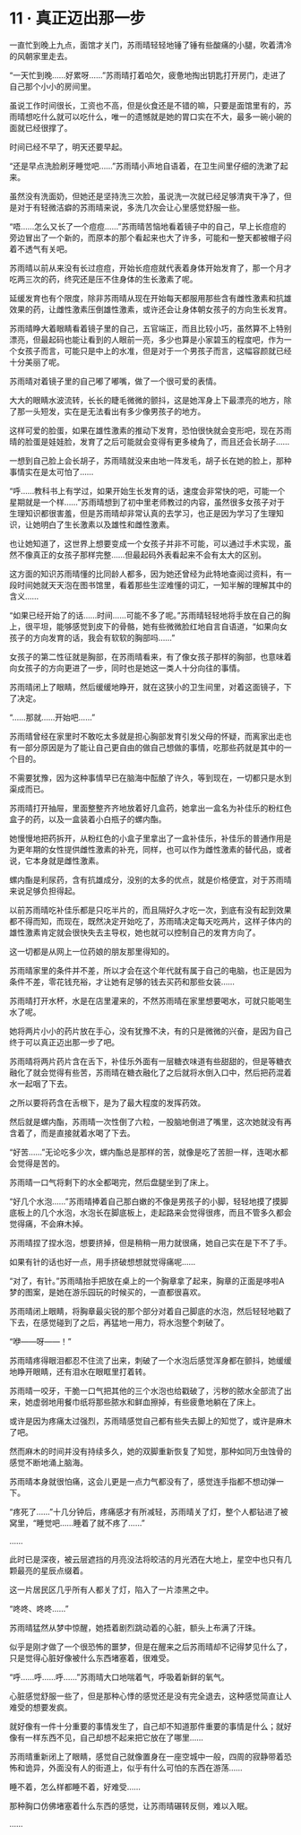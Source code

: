 <link rel="stylesheet" href="../styles/text.css"/>
<h1>11 · 真正迈出那一步</h1>

一直忙到晚上九点，面馆才关门，苏雨晴轻轻地锤了锤有些酸痛的小腿，吹着清冷的风朝家里走去。

“一天忙到晚……好累呀……”苏雨晴打着哈欠，疲惫地掏出钥匙打开房门，走进了自己那个小小的房间里。

虽说工作时间很长，工资也不高，但是伙食还是不错的嘛，只要是面馆里有的，苏雨晴想吃什么就可以吃什么，唯一的遗憾就是她的胃口实在不大，最多一碗小碗的面就已经很撑了。

时间已经不早了，明天还要早起。

“还是早点洗脸刷牙睡觉吧……”苏雨晴小声地自语着，在卫生间里仔细的洗漱了起来。

虽然没有洗面奶，但她还是坚持洗三次脸，虽说洗一次就已经足够清爽干净了，但是对于有轻微洁癖的苏雨晴来说，多洗几次会让心里感觉舒服一些。

“唔……怎么又长了一个痘痘……”苏雨晴苦恼地看着镜子中的自己，早上长痘痘的旁边冒出了一个新的，而原本的那个看起来也大了许多，可能和一整天都被帽子闷着不透气有关吧。

苏雨晴以前从来没有长过痘痘，开始长痘痘就代表着身体开始发育了，那一个月才吃两三次的药，终究还是压不住身体的生长激素了呢。

延缓发育也有个限度，除非苏雨晴从现在开始每天都服用那些含有雌性激素和抗雄效果的药，让雌性激素压倒雄性激素，或许还会让身体朝女孩子的方向生长发育。

苏雨晴睁大着眼睛看着镜子里的自己，五官端正，而且比较小巧，虽然算不上特别漂亮，但最起码也能让看到的人眼前一亮，多少也算是小家碧玉的程度吧，作为一个女孩子而言，可能只是中上的水准，但是对于一个男孩子而言，这幅容颜就已经十分美丽了呢。

苏雨晴对着镜子里的自己嘟了嘟嘴，做了一个很可爱的表情。

大大的眼睛水波流转，长长的睫毛微微的颤抖，这是她浑身上下最漂亮的地方，除了那一头短发，实在是无法看出有多少像男孩子的地方。

这样可爱的脸蛋，如果在雄性激素的推动下发育，恐怕很快就会变形吧，现在苏雨晴的脸蛋是娃娃脸，发育了之后可能就会变得有更多棱角了，而且还会长胡子……

一想到自己脸上会长胡子，苏雨晴就没来由地一阵发毛，胡子长在她的脸上，那种事情实在是太可怕了……

“呼……教科书上有学过，如果开始生长发育的话，速度会非常快的吧，可能一个星期就是一个样……”苏雨晴想到了初中里老师教过的内容，虽然很多女孩子对于生理知识都很害羞，但是苏雨晴却非常认真的去学习，也正是因为学习了生理知识，让她明白了生长激素以及雄性和雌性激素。

也让她知道了，这世界上想要变成一个女孩子并非不可能，可以通过手术实现，虽然不像真正的女孩子那样完整……但最起码外表看起来不会有太大的区别。

这方面的知识苏雨晴懂的比同龄人都多，因为她还曾经为此特地查阅过资料，有一段时间她就天天泡在图书馆里，看着那些生涩难懂的词汇，一知半解的理解其中的含义……

“如果已经开始了的话……时间……可能不多了呢。”苏雨晴轻轻地将手放在自己的胸上，很平坦，能够感觉到皮下的骨骼，她有些微微脸红地自言自语道，“如果向女孩子的方向发育的话，我会有软软的胸部吗……”

女孩子的第二性征就是胸部，在苏雨晴看来，有了像女孩子那样的胸部，也意味着向女孩子的方向更进了一步，同时也是她这一类人十分向往的事情。

苏雨晴闭上了眼睛，然后缓缓地睁开，就在这狭小的卫生间里，对着这面镜子，下了决定。

“……那就……开始吧……”

苏雨晴曾经在家里时不敢吃太多就是担心胸部发育引发父母的怀疑，而离家出走也有一部分原因是为了能让自己更自由的做自己想做的事情，吃那些药就是其中的一个目的。

不需要犹豫，因为这种事情早已在脑海中酝酿了许久，等到现在，一切都只是水到渠成而已。

苏雨晴打开抽屉，里面整整齐齐地放着好几盒药，她拿出一盒名为补佳乐的粉红色盒子的药，以及一盒装着小白瓶子的螺内酯。

她慢慢地把药拆开，从粉红色的小盒子里拿出了一盒补佳乐，补佳乐的普通作用是为更年期的女性提供雌性激素的补充，同样，也可以作为雌性激素的替代品，或者说，它本身就是雌性激素。

螺内酯是利尿药，含有抗雄成分，没别的太多的优点，就是价格便宜，对于苏雨晴来说足够负担得起。

以前苏雨晴吃补佳乐都是只吃半片的，而且隔好久才吃一次，到底有没有起到效果都不得而知，而现在，既然决定开始吃了，苏雨晴决定每天吃两片，这样子体内的雄性激素肯定就会很快失去主导权，她也就可以控制自己的发育方向了。

这一切都是从网上一位药娘的朋友那里得知的。

苏雨晴家里的条件并不差，所以才会在这个年代就有属于自己的电脑，也正是因为条件不差，零花钱充裕，才让她有足够的钱去买药和那些女装……

苏雨晴打开水杯，水是在店里灌来的，不然苏雨晴在家里想要喝水，可就只能喝生水了呢。

她将两片小小的药片放在手心，没有犹豫不决，有的只是微微的兴奋，是因为自己终于可以真正迈出那一步了吧。

苏雨晴将两片药片含在舌下，补佳乐外面有一层糖衣味道有些甜甜的，但是等糖衣融化了就会觉得有些苦，苏雨晴在糖衣融化了之后就将水倒入口中，然后把药混着水一起咽了下去。

之所以要将药含在舌根下，是为了最大程度的发挥药效。

然后就是螺内酯，苏雨晴一次性倒了六粒，一股脑地倒进了嘴里，这次她就没有再含着了，而是直接就着水喝了下去。

“好苦……”无论吃多少次，螺内酯总是那样的苦，就像是吃了苦胆一样，连喝水都会觉得是苦的。

苏雨晴一口气将剩下的水全都喝完，然后盘腿坐到了床上。

“好几个水泡……”苏雨晴捧着自己那白嫩的不像是男孩子的小脚，轻轻地摸了摸脚底板上的几个水泡，水泡长在脚底板上，走起路来会觉得很疼，而且不管多久都会觉得痛，不会麻木掉。

苏雨晴捏了捏水泡，想要挤掉，但是稍稍一用力就很痛，她自己实在是下不了手。

如果有针的话也好一点，用手挤破想想就觉得痛呢……

“对了，有针。”苏雨晴抬手把放在桌上的一个胸章拿了起来，胸章的正面是哆啦A梦的图案，是她在游乐园玩的时候买的，一直都很喜欢。

苏雨晴闭上眼睛，将胸章最尖锐的那个部分对着自己脚底的水泡，然后轻轻地戳了下去，在感觉碰到了之后，再猛地一用力，将水泡整个刺破了。

“咿——呀——！”

苏雨晴疼得眼泪都忍不住流了出来，刺破了一个水泡后感觉浑身都在颤抖，她缓缓地睁开眼睛，还有泪水在眼眶里打着转。

苏雨晴一咬牙，干脆一口气把其他的三个水泡也给戳破了，污秽的脓水全部流了出来，她虚弱地用餐巾纸将那些脓水和鲜血擦掉，有些疲惫地躺在了床上。

或许是因为疼痛太过强烈，苏雨晴感觉自己都有些失去脚上的知觉了，或许是麻木了吧。

然而麻木的时间并没有持续多久，她的双脚重新恢复了知觉，那种如同万虫蚀骨的感觉不断地涌上脑海。

苏雨晴本身就很怕痛，这会儿更是一点力气都没有了，感觉连手指都不想动弹一下。

“疼死了……”十几分钟后，疼痛感才有所减轻，苏雨晴关了灯，整个人都钻进了被窝里，“睡觉吧……睡着了就不疼了……”

……

此时已是深夜，被云层遮挡的月亮没法将皎洁的月光洒在大地上，星空中也只有几颗最亮的星辰点缀着。

这一片居民区几乎所有人都关了灯，陷入了一片漆黑之中。

“咚咚、咚咚……”

苏雨晴猛然从梦中惊醒，她捂着剧烈跳动着的心脏，额头上布满了汗珠。

似乎是刚才做了一个很恐怖的噩梦，但是在醒来之后苏雨晴却不记得梦见什么了，只是觉得心脏好像被什么东西堵塞着，很难受。

“呼……呼……呼……”苏雨晴大口地喘着气，呼吸着新鲜的氧气。

心脏感觉舒服一些了，但是那种心悸的感觉还是没有完全退去，这种感觉简直让人难受的想要发疯。

就好像有一件十分重要的事情发生了，自己却不知道那件重要的事情是什么；就好像有一样东西不见，自己却想不起来把它放在了哪里……

苏雨晴重新闭上了眼睛，感觉自己就像置身在一座空城中一般，四周的寂静带着恐怖和诡异，外面没有人的街道上，似乎有什么可怕的东西在游荡……

睡不着，怎么样都睡不着，好难受……

那种胸口仿佛堵塞着什么东西的感觉，让苏雨晴碾转反侧，难以入眠。

……
